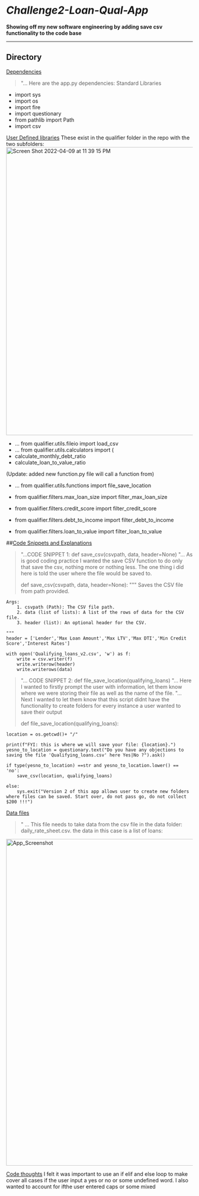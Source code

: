 # *Challenge2-Loan-Qual-App*
**Showing off my new software engineering by adding save csv functionality to the code base**

---


## Directory

[Dependencies](code)
> "...  Here are the app.py dependencies:
> Standard Libraries
* import sys
* import os
* import fire
* import questionary
* from pathlib import Path
* import csv

[User Defined libraries](code) 
These exist in the qualifier folder in the repo with the two subfolders:
<img width="777" alt="Screen Shot 2022-04-09 at 11 39 15 PM" src="https://user-images.githubusercontent.com/101449950/162600535-ec05b3ee-dd28-4911-bd09-7b96255cb8a8.png">

* ... from qualifier.utils.fileio import load_csv
* ... from qualifier.utils.calculators import (
*    calculate_monthly_debt_ratio
*    calculate_loan_to_value_ratio

(Update: added new function.py file will call a function from)
* ... from qualifier.utils.functions import file_save_location


* from qualifier.filters.max_loan_size import filter_max_loan_size
* from qualifier.filters.credit_score import filter_credit_score
* from qualifier.filters.debt_to_income import filter_debt_to_income
* from qualifier.filters.loan_to_value import filter_loan_to_value


##[Code Snippets and Explanations](code)
> "...CODE SNIPPET 1: def save_csv(csvpath, data, header=None)
> "... As is good coding practice I wanted the save CSV function to do only that save the csv, nothing more or nothing less. The one thing i did here is told the user where the file would be saved to.
> 
> def save_csv(csvpath, data, header=None):
    """ Saves the CSV file from path provided.

    Args:
        1. csvpath (Path): The CSV file path.
        2. data (list of lists): A list of the rows of data for the CSV file.
        3. header (list): An optional header for the CSV.

    """
    header = ['Lender','Max Loan Amount','Max LTV','Max DTI','Min Credit Score','Interest Rates']
    
    with open('Qualifying_loans_v2.csv', 'w') as f: 
        write = csv.writer(f) 
        write.writerow(header)
        write.writerows(data)


> "... CODE SNIPPET 2: def file_save_location(qualifying_loans)
> "... Here I wanted to firstly prompt the user with information, let them know where we were storing their file as well as the name of the file.
> "... Next I wanted to let them know that this script didnt have the functionality to create folders for  every instance a user wanted to save their output
> 
> def file_save_location(qualifying_loans):
    
    location = os.getcwd()+ "/"
    
    print(f"FYI: this is where we will save your file: {location}.")
    yesno_to_location = questionary.text("Do you have any objections to saving the file 'Qualifying_loans.csv' here Yes|No ?").ask()
    
    if type(yesno_to_location) ==str and yesno_to_location.lower() == 'no':
        save_csv(location, qualifying_loans)
    
    else:
        sys.exit("Version 2 of this app allows user to create new folders where files can be saved. Start over, do not pass go, do not collect $200 !!!")


[Data files](data)

>" ... This file needs to take data from the csv file in the data folder: daily_rate_sheet.csv.
the data in this case is a list of loans:
<img width="881" alt="App_Screenshot" src="https://user-images.githubusercontent.com/101449950/162363653-af8557ce-7a2b-495b-9bf0-a63297b1d0bb.png">



[Code thoughts](thoughts)
I felt it was important to use an if elif and else loop to make cover all cases if the user input a yes or no or some undefined word. I also wanted to account for ifthe user entered caps or some mixed
